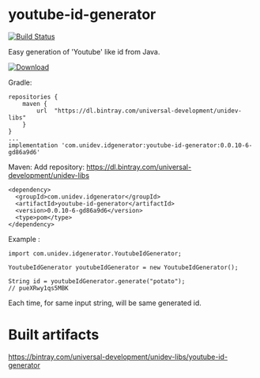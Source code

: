 # youtube-id-generator

[![Build Status](https://travis-ci.org/universal-development/youtube-id-generator.svg?branch=master)](https://travis-ci.org/universal-development/youtube-id-generator)

Easy generation of 'Youtube' like id from Java.


 [ ![Download](https://api.bintray.com/packages/universal-development/unidev-libs/youtube-id-generator/images/download.svg) ](https://bintray.com/universal-development/unidev-libs/youtube-id-generator/_latestVersion)


Gradle:
```
repositories {
    maven {
        url  "https://dl.bintray.com/universal-development/unidev-libs" 
    }
}
...
implementation 'com.unidev.idgenerator:youtube-id-generator:0.0.10-6-gd86a9d6'
```

Maven:
Add repository: https://dl.bintray.com/universal-development/unidev-libs
```
<dependency>
  <groupId>com.unidev.idgenerator</groupId>
  <artifactId>youtube-id-generator</artifactId>
  <version>0.0.10-6-gd86a9d6</version>
  <type>pom</type>
</dependency>
```

Example :

```
import com.unidev.idgenerator.YoutubeIdGenerator;

YoutubeIdGenerator youtubeIdGenerator = new YoutubeIdGenerator();

String id = youtubeIdGenerator.generate("potato");
// pueXRwy1qs5MBK

```

Each time, for same input string, will be same generated id.


# Built artifacts

https://bintray.com/universal-development/unidev-libs/youtube-id-generator
